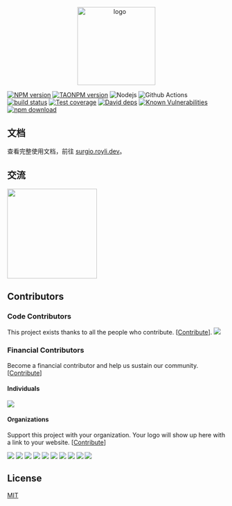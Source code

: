 <p align="center">
  <a href="https://surgio.royli.dev/" target="_blank">
    <img width="180" src="https://raw.githubusercontent.com/geekdada/surgio/master/docs/.vuepress/public/surgio-icon.png" alt="logo">
  </a>
</p>

[![NPM version][npm-image]][npm-url]
[![TAONPM version][taonpm-image]][taonpm-url]
![Nodejs][nodejs-version]
![Github Actions][github-actions-image]
[![build status][travis-image]][travis-url]
[![Test coverage][codecov-image]][codecov-url]
[![David deps][david-image]][david-url]
[![Known Vulnerabilities][snyk-image]][snyk-url]
[![npm download][download-image]][download-url]

[npm-image]: https://img.shields.io/npm/v/surgio.svg?style=flat-square
[npm-url]: https://npmjs.org/package/surgio
[travis-image]: https://travis-ci.com/geekdada/surgio.svg?branch=master
[travis-url]: https://travis-ci.com/geekdada/surgio
[codecov-image]: https://codecov.io/gh/geekdada/surgio/branch/master/graph/badge.svg
[codecov-url]: https://codecov.io/gh/geekdada/surgio
[david-image]: https://img.shields.io/david/geekdada/surgio.svg?style=flat-square
[david-url]: https://david-dm.org/geekdada/surgio
[snyk-image]: https://snyk.io/test/npm/surgio/badge.svg?style=flat-square
[snyk-url]: https://snyk.io/test/npm/surgio
[download-image]: https://img.shields.io/npm/dm/surgio.svg?style=flat-square
[download-url]: https://npmjs.org/package/surgio
[github-actions-image]: https://github.com/geekdada/surgio/workflows/Node%20CI/badge.svg
[taonpm-image]: https://npm.taobao.org/badge/v/surgio.svg
[taonpm-url]: https://npm.taobao.org/package/surgio
[nodejs-version]: https://img.shields.io/node/v/surgio

## 文档

查看完整使用文档，前往 [surgio.royli.dev](https://surgio.royli.dev)。

## 交流

[<img width="207" src="https://raw.githubusercontent.com/geekdada/surgio/master/docs/.vuepress/public/join-telegram.png">](https://t.me/surgiotg)

## Contributors

### Code Contributors

This project exists thanks to all the people who contribute. [[Contribute](CONTRIBUTING.md)].
<a href="https://github.com/geekdada/surgio/graphs/contributors"><img src="https://opencollective.com/surgio/contributors.svg?width=890&button=false" /></a>

### Financial Contributors

Become a financial contributor and help us sustain our community. [[Contribute](https://opencollective.com/surgio/contribute)]

#### Individuals

<a href="https://opencollective.com/surgio"><img src="https://opencollective.com/surgio/individuals.svg?width=890"></a>

#### Organizations

Support this project with your organization. Your logo will show up here with a link to your website. [[Contribute](https://opencollective.com/surgio/contribute)]

<a href="https://opencollective.com/surgio/organization/0/website"><img src="https://opencollective.com/surgio/organization/0/avatar.svg"></a>
<a href="https://opencollective.com/surgio/organization/1/website"><img src="https://opencollective.com/surgio/organization/1/avatar.svg"></a>
<a href="https://opencollective.com/surgio/organization/2/website"><img src="https://opencollective.com/surgio/organization/2/avatar.svg"></a>
<a href="https://opencollective.com/surgio/organization/3/website"><img src="https://opencollective.com/surgio/organization/3/avatar.svg"></a>
<a href="https://opencollective.com/surgio/organization/4/website"><img src="https://opencollective.com/surgio/organization/4/avatar.svg"></a>
<a href="https://opencollective.com/surgio/organization/5/website"><img src="https://opencollective.com/surgio/organization/5/avatar.svg"></a>
<a href="https://opencollective.com/surgio/organization/6/website"><img src="https://opencollective.com/surgio/organization/6/avatar.svg"></a>
<a href="https://opencollective.com/surgio/organization/7/website"><img src="https://opencollective.com/surgio/organization/7/avatar.svg"></a>
<a href="https://opencollective.com/surgio/organization/8/website"><img src="https://opencollective.com/surgio/organization/8/avatar.svg"></a>
<a href="https://opencollective.com/surgio/organization/9/website"><img src="https://opencollective.com/surgio/organization/9/avatar.svg"></a>

## License

[MIT](https://github.com/geekdada/surgio/blob/master/LICENSE)
